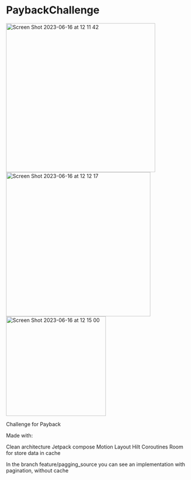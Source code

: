 # PaybackChallenge

<img width="408" alt="Screen Shot 2023-06-16 at 12 11 42" src="https://github.com/rafaelaltamirano/PaybackChallenge/assets/53957022/607b1dfc-2132-4bb9-bb88-f78e1d248e89">
<img width="395" alt="Screen Shot 2023-06-16 at 12 12 17" src="https://github.com/rafaelaltamirano/PaybackChallenge/assets/53957022/ea698ebd-33a3-4ae7-a10d-b19e26dee78f">
<img width="273" alt="Screen Shot 2023-06-16 at 12 15 00" src="https://github.com/rafaelaltamirano/PaybackChallenge/assets/53957022/93123a94-3ef1-4611-83c9-af5203047f39">

Challenge for Payback

Made with: 

Clean architecture
Jetpack compose
Motion Layout
Hilt
Coroutines
Room for store data in cache

In the branch feature/pagging_source you can see an implementation with pagination, without cache
